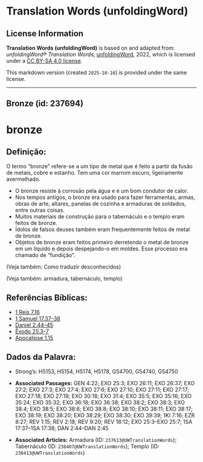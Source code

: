 # Translation Words (unfoldingWord)

## License Information

**Translation Words (unfoldingWord)** is based on and adapted from: _unfoldingWord® Translation Words_, [unfoldingWord](https://unfoldingword.org/utw), 2022, which is licensed under a [CC BY-SA 4.0 license](https://creativecommons.org/licenses/by-sa/4.0/legalcode.en).

This markdown version (created `2025-10-16`) is provided under the same license.



--------------------------------

## Bronze (id: 237694)

bronze
======

Definição:
----------

O termo “bronze” refere\-se a um tipo de metal que é feito a partir da fusão de metais, cobre e estanho. Tem uma cor marrom escuro, ligeiramente avermelhado.

* O bronze resiste à corrosão pela água e é um bom condutor de calor.
* Nos tempos antigos, o bronze era usado para fazer ferramentas, armas, obras de arte, altares, panelas de cozinha e armaduras de soldados, entre outras coisas.
* Muitos materiais de construção para o tabernáculo e o templo eram feitos de bronze.
* Ídolos de falsos deuses também eram frequentemente feitos de metal de bronze.
* Objetos de bronze eram feitos primeiro derretendo o metal de bronze em um líquido e depois despejando\-o em moldes. Esse processo era chamado de “fundição”.

(Veja também: Como traduzir desconhecidos)

(Veja também: armadura, tabernáculo, templo)

Referências Bíblicas:
---------------------

* [1 Reis 7\.16](https://ref.ly/1Kgs7:16)
* [1 Samuel 17\.37–38](https://ref.ly/1Sam17:37-1Sam17:38)
* [Daniel 2\.44–45](https://ref.ly/Dan2:44-Dan2:45)
* [Êxodo 25\.3–7](https://ref.ly/Exod25:3-Exod25:7)
* [Apocalipse 1\.15](https://ref.ly/Rev1:15)

Dados da Palavra:
-----------------

* Strong’s: H5153, H5154, H5174, H5178, G54700, G54740, G54750

* **Associated Passages:** GEN 4:22; EXO 25:3; EXO 26:11; EXO 26:37; EXO 27:2; EXO 27:3; EXO 27:4; EXO 27:6; EXO 27:10; EXO 27:11; EXO 27:17; EXO 27:18; EXO 27:19; EXO 30:18; EXO 31:4; EXO 35:5; EXO 35:16; EXO 35:24; EXO 35:32; EXO 36:18; EXO 36:38; EXO 38:2; EXO 38:3; EXO 38:4; EXO 38:5; EXO 38:6; EXO 38:8; EXO 38:10; EXO 38:11; EXO 38:17; EXO 38:19; EXO 38:20; EXO 38:29; EXO 38:30; EXO 39:39; 1KI 7:16; EZR 8:27; REV 1:15; REV 2:18; REV 9:20; REV 18:12; EXO 25:3–EXO 25:7; 1SA 17:37–1SA 17:38; DAN 2:44–DAN 2:45
* **Associated Articles:** Armadura (ID: `237613@UWTranslationWords`); Tabernáculo (ID: `238407@UWTranslationWords`); Templo (ID: `238413@UWTranslationWords`)

